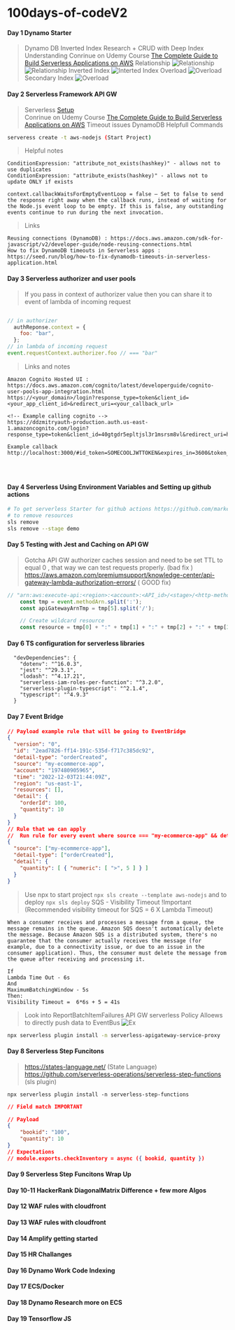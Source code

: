 # 100days-of-codeV2



#### Day 1 Dynamo Starter
> Dynamo DB Inverted Index Research + CRUD with Deep Index Understanding 
> Conrinue on Udemy Course [The Complete Guide to Build Serverless Applications on AWS](https://allylearning.udemy.com/course/building-rest-apis-with-serverless) 
> Relationship
![Relationship](Day1/Dynamo/Relationship.png)
![Relationship](Day1/Dynamo/Diag.png)
> Inverted Index
![Interted Index](Day1/Dynamo/InvertedIndex.png)
> Overload
![Overload](Day1/Dynamo/Overload.png)
> Secondary Index
![Overload](Day1/Dynamo/SecondaryIndex.png)
#### Day 2 Serverless Framework API GW 
> Serverless  [Setup](https://www.serverless.com/framework/docs/providers/aws/guide/credentials/)  
> Conrinue on Udemy Course [The Complete Guide to Build Serverless Applications on AWS](https://allylearning.udemy.com/course/building-rest-apis-with-serverless) 
> Timeout issues DynamoDB
> Helpfull Commands
```bash
serveress create -t aws-nodejs (Start Project)
```
> Helpful notes
```
ConditionExpression: "attribute_not_exists(hashkey)" - allows not to use duplicates
ConditionExpression: "attribute_exists(hashkey)" - allows not to update ONLY if exists 

context.callbackWaitsForEmptyEventLoop = false – Set to false to send the response right away when the callback runs, instead of waiting for the Node.js event loop to be empty. If this is false, any outstanding events continue to run during the next invocation.

```
> Links 
```
Reusing connections (DynamoDB) : https://docs.aws.amazon.com/sdk-for-javascript/v2/developer-guide/node-reusing-connections.html
How to fix DynamoDB timeouts in Serverless apps : https://seed.run/blog/how-to-fix-dynamodb-timeouts-in-serverless-application.html
```

####  Day 3  Serverless authorizer and user pools 
> If you pass in context of authorizer value then you can share it to event of lambda of incoming request
```javascript

// in authorizer 
  authReponse.context = {
    foo: "bar",
  };
// in lambda of incoming request
event.requestContext.authorizer.foo // === "bar"  
```
>Links and notes
```
Amazon Cognito Hosted UI : https://docs.aws.amazon.com/cognito/latest/developerguide/cognito-user-pools-app-integration.html 
https://<your_domain>/login?response_type=token&client_id=<your_app_client_id>&redirect_uri=<your_callback_url>

<!-- Example calling cognito -->
https://ddzmitryauth-production.auth.us-east-1.amazoncognito.com/login?response_type=token&client_id=40gtgdr5epltjsl3r1msrsm8vl&redirect_uri=http://localhost:3000 

Example callback
http://localhost:3000/#id_token=SOMECOOLJWTTOKEN&expires_in=3600&token_type=Bearer




```

####  Day 4  Serverless Using Environment Variables and Setting up github actions
```bash
# To get serverless Starter for github actions https://github.com/marketplace?type=&verification=&query=serverless+ 
# to remove resources 
sls remove
sls remove --stage demo
```

####  Day 5  Testing with Jest and Caching on API GW 
> Gotcha API GW authorizer caches session and need to be set TTL to equal 0 , that way we can  test requests properly. (bad fix )
> https://aws.amazon.com/premiumsupport/knowledge-center/api-gateway-lambda-authorization-errors/ ( GOOD fix)

```javascript
// "arn:aws:execute-api:<region>:<account>:<API_id>/<stage>/<http-method>/[<resource-path-name>/[<child-resources-path>]"
    const tmp = event.methodArn.split(':');
    const apiGatewayArnTmp = tmp[5].split('/');

    // Create wildcard resource
    const resource = tmp[0] + ":" + tmp[1] + ":" + tmp[2] + ":" + tmp[3] + ":" + tmp[4] + ":" + apiGatewayArnTmp[0] + '/*/*'; 
```

#### Day 6 TS configuration for serverless libraries 
```
  "devDependencies": {
    "dotenv": "^16.0.3",
    "jest": "^29.3.1",
    "lodash": "^4.17.21",
    "serverless-iam-roles-per-function": "^3.2.0",
    "serverless-plugin-typescript": "^2.1.4",
    "typescript": "^4.9.3"
  }
```

#### Day 7 Event Bridge 
```json
// Payload example rule that will be going to EventBridge 
{
  "version": "0",
  "id": "2ead7826-ff14-191c-535d-f717c385dc92",
  "detail-type": "orderCreated",
  "source": "my-ecommerce-app",
  "account": "197480905965",
  "time": "2022-12-03T21:44:09Z",
  "region": "us-east-1",
  "resources": [],
  "detail": {
    "orderId": 100,
    "quantity": 10
  }
}
// Rule that we can apply
//  Run rule for every event where source === "my-ecommerce-app" && detail-type === "orderCreated" && quantity > 5
{
  "source": ["my-ecommerce-app"],
  "detail-type": ["orderCreated"],
  "detail": {
    "quantity": [ { "numeric": [ ">", 5 ] } ]
  }
}
```
> Use npx to start project `npx sls create --template aws-nodejs` and to deploy `npx sls deploy`
> SQS - Visibility Timeout !Important (Recommended visibility timeout for SQS = 6 X Lambda Timeout) 
```
When a consumer receives and processes a message from a queue, the message remains in the queue. Amazon SQS doesn't automatically delete the message. Because Amazon SQS is a distributed system, there's no guarantee that the consumer actually receives the message (for example, due to a connectivity issue, or due to an issue in the consumer application). Thus, the consumer must delete the message from the queue after receiving and processing it.
```
```
If
Lambda Time Out - 6s
And
MaximumBatchingWindow - 5s
Then:
Visibility Timeout =  6*6s + 5 = 41s
```
> Look into ReportBatchItemFailures
> API GW serverless Policy Alloews to directly push data to EventBus
![Ex](Day7/APIGWPROXYtoEventBridge.png)
```bash
npx serverless plugin install -n serverless-apigateway-service-proxy
```
#### Day 8 Serverless Step Funcitons
> https://states-language.net/ (State Language)
> https://github.com/serverless-operations/serverless-step-functions (sls plugin)
```
npx serverless plugin install -n serverless-step-functions
```
```json
// Field match IMPORTANT

// Payload
{
    "bookid": "100",
  	"quantity": 10
}
// Expectations
// module.exports.checkInventory = async ({ bookid, quantity }) 

```
#### Day 9 Serverless Step Funcitons Wrap Up

#### Day 10-11 HackerRank DiagonalMatrix Difference + few more Algos

#### Day 12 WAF rules with cloudfront

#### Day 13 WAF rules with cloudfront

#### Day 14 Amplify getting started

#### Day 15 HR Challanges

#### Day 16 Dynamo Work Code Indexing

#### Day 17 ECS/Docker

#### Day 18 Dynamo Research more on ECS


#### Day 19 Tensorflow JS